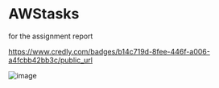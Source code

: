 # AWStasks
for the assignment report

https://www.credly.com/badges/b14c719d-8fee-446f-a006-a4fcbb42bb3c/public_url

![image](https://github.com/user-attachments/assets/a8643c5e-59a6-4b02-95ed-19e8ebf42c9e)
